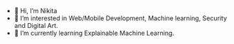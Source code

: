 - 👋 Hi, I’m Nikita
- 👀 I’m interested in Web/Mobile Development, Machine learning, Security and Digital Art.
- 🌱 I’m currently learning Explainable Machine Learning.
